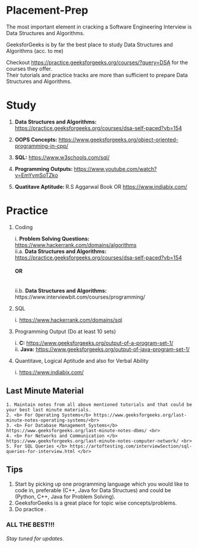 # Placement-Prep

<p> The most important element in cracking a Software Engineering Interview is Data Structures and Algorithms.</p>
GeeksforGeeks is by far the best place to study Data Structures and Algorithms (acc. to me) <br>
 
Checkout https://practice.geeksforgeeks.org/courses/?query=DSA for the courses they offer.<br>
Their tutorials and practice tracks are more than sufficient to prepare Data Structures and Algorithms.<br>

<h1>Study</h1>

1. <b>Data Structures and Algorithms:</b> https://practice.geeksforgeeks.org/courses/dsa-self-paced?vb=154 <br>

2. <b>OOPS Concepts:</b> https://www.geeksforgeeks.org/object-oriented-programming-in-cpp/ <br>

3. <b>SQL:</b> https://www.w3schools.com/sql/ <br>

4. <b> Programming Outputs: </b> https://www.youtube.com/watch?v=EmYvmSoTZko <br>

5. <b> Quatitave Aptitude: </b> R.S Aggarwal Book OR https://www.indiabix.com/ <br>

<h1>Practice</h1>

1. Coding
    
    i. <b>Problem Solving Questions: </b> https://www.hackerrank.com/domains/algorithms <br>
	ii.a. <b> Data Structures and Algorithms: </b> https://practice.geeksforgeeks.org/courses/dsa-self-paced?vb=154 <br>
      <h4> OR </h4> <br>
	ii.b. <b> Data Structures and Algorithms: </b> https://www.interviewbit.com/courses/programming/ <br>
	

2. SQL

	i. https://www.hackerrank.com/domains/sql

3. Programming Output (Do at least 10 sets)

	i. <b>C:</b> https://www.geeksforgeeks.org/output-of-a-program-set-1/ <br>
	ii. <b>Java:</b> https://www.geeksforgeeks.org/output-of-java-program-set-1/
  
4. Quantitave, Logical Aptitude and also for Verbal Ability

  	i. https://www.indiabix.com/

<h2>Last Minute Material</h2>

	1. Maintain notes from all above mentioned tutorials and that could be your best last minute materials.
	2. <b> For Operating Systems</b> https://www.geeksforgeeks.org/last-minute-notes-operating-systems/<br>
	3. <b> For Database Management Systems</b> https://www.geeksforgeeks.org/last-minute-notes-dbms/ <br>
	4. <b> For Networks and Communication </b> https://www.geeksforgeeks.org/last-minute-notes-computer-network/ <br>
	5. For SQL Queries </b> https://artoftesting.com/interviewSection/sql-queries-for-interview.html </br>

<h2>Tips</h2>

1. Start by picking up one programming language which you would like to code in, preferable (C++, Java for Data Structues)
   and could be (Python, C++, Java for Problem Solving). <br>
2. GeeksforGeeks is a great place for topic wise concepts/problems. <br>
3. Do practice . <br>



<h3>ALL THE BEST!!!</h3>

<h6><i>Stay tuned for updates.</i></h6>
